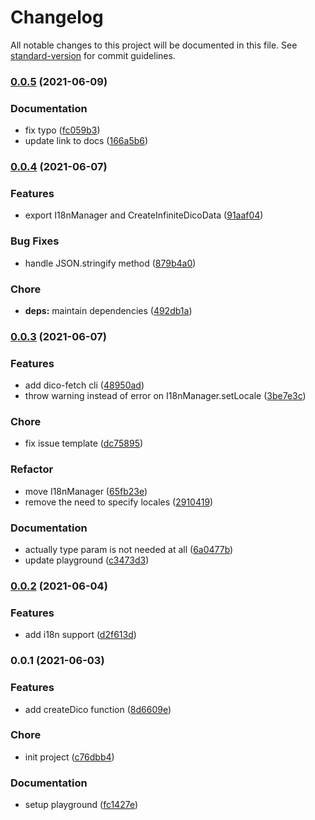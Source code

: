 # Changelog

All notable changes to this project will be documented in this file. See [standard-version](https://github.com/conventional-changelog/standard-version) for commit guidelines.

### [0.0.5](https://github.com/dico-app/dico-client/compare/v0.0.4...v0.0.5) (2021-06-09)


### Documentation

* fix typo ([fc059b3](https://github.com/dico-app/dico-client/commit/fc059b30b293c0e2699620669a65d75a07b85f9f))
* update link to docs ([166a5b6](https://github.com/dico-app/dico-client/commit/166a5b6c21a7ad6296b1f644788cb6e3647f088f))

### [0.0.4](https://github.com/dico-app/dico-client/compare/v0.0.3...v0.0.4) (2021-06-07)


### Features

* export I18nManager and CreateInfiniteDicoData ([91aaf04](https://github.com/dico-app/dico-client/commit/91aaf049c608286bf24b7c95d3071202e81fa916))


### Bug Fixes

* handle JSON.stringify method ([879b4a0](https://github.com/dico-app/dico-client/commit/879b4a0be4792b6ade3349eec343f868671046a4))


### Chore

* **deps:** maintain dependencies ([492db1a](https://github.com/dico-app/dico-client/commit/492db1a98b410775d56847ce5717c27630aa0385))

### [0.0.3](https://github.com/dico-app/dico-client/compare/v0.0.2...v0.0.3) (2021-06-07)


### Features

* add dico-fetch cli ([48950ad](https://github.com/dico-app/dico-client/commit/48950ad1e2b470109d428a74151f1009f1955a28))
* throw warning instead of error on I18nManager.setLocale ([3be7e3c](https://github.com/dico-app/dico-client/commit/3be7e3ced70722d530aa2fcbc693bcd1262e6958))


### Chore

* fix issue template ([dc75895](https://github.com/dico-app/dico-client/commit/dc75895e2d068bd2e311f9c0aae8f3b9739b10a1))


### Refactor

* move I18nManager ([65fb23e](https://github.com/dico-app/dico-client/commit/65fb23ea0f057929717334c52ed107281ca31287))
* remove the need to specify locales ([2910419](https://github.com/dico-app/dico-client/commit/2910419042d887677a562e2cf05d5300d6e34d9d))


### Documentation

* actually type param is not needed at all ([6a0477b](https://github.com/dico-app/dico-client/commit/6a0477b7909dfaba4fc5eb51c9798d15bb57be88))
* update playground ([c3473d3](https://github.com/dico-app/dico-client/commit/c3473d360f4a6cb315ffd743f4a9e12d0ee43033))

### [0.0.2](https://github.com/dico-app/dico-client/compare/v0.0.1...v0.0.2) (2021-06-04)


### Features

* add i18n support ([d2f613d](https://github.com/dico-app/dico-client/commit/d2f613ddaad1597b6c9d214843fad91e1b7421d8))

### 0.0.1 (2021-06-03)


### Features

* add createDico function ([8d6609e](https://github.com/dico-app/dico-client/commit/8d6609eb548d528d86f3553ac6c9adf4757a4412))


### Chore

* init project ([c76dbb4](https://github.com/dico-app/dico-client/commit/c76dbb415ca0c117777c4695543e0bc4a8e781ca))


### Documentation

* setup playground ([fc1427e](https://github.com/dico-app/dico-client/commit/fc1427e9eef32650e231b64a1d325a52179acb91))
